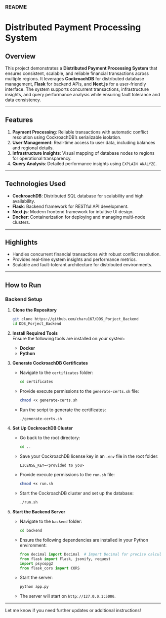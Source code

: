 ### README

# Distributed Payment Processing System

## Overview

This project demonstrates a **Distributed Payment Processing System** that ensures consistent, scalable, and reliable financial transactions across multiple regions. It leverages **CockroachDB** for distributed database management, **Flask** for backend APIs, and **Next.js** for a user-friendly interface. The system supports concurrent transactions, infrastructure insights, and query performance analysis while ensuring fault tolerance and data consistency.

---

## Features

1. **Payment Processing**: Reliable transactions with automatic conflict resolution using CockroachDB’s serializable isolation.
2. **User Management**: Real-time access to user data, including balances and regional details.
3. **Infrastructure Insights**: Visual mapping of database nodes to regions for operational transparency.
4. **Query Analysis**: Detailed performance insights using `EXPLAIN ANALYZE`.

---

## Technologies Used

- **CockroachDB**: Distributed SQL database for scalability and high availability.
- **Flask**: Backend framework for RESTful API development.
- **Next.js**: Modern frontend framework for intuitive UI design.
- **Docker**: Containerization for deploying and managing multi-node clusters.

---

## Highlights

- Handles concurrent financial transactions with robust conflict resolution.
- Provides real-time system insights and performance metrics.
- Scalable and fault-tolerant architecture for distributed environments.

---

## How to Run

### **Backend Setup**

1. **Clone the Repository**  
   ```bash
   git clone https://github.com/charu167/DDS_Porject_Backend
   cd DDS_Porject_Backend
   ```

2. **Install Required Tools**  
   Ensure the following tools are installed on your system:
   - **Docker**  
   - **Python**

3. **Generate CockroachDB Certificates**  
   - Navigate to the `certificates` folder:
     ```bash
     cd certificates
     ```
   - Provide execute permissions to the `generate-certs.sh` file:
     ```bash
     chmod +x generate-certs.sh
     ```
   - Run the script to generate the certificates:
     ```bash
     ./generate-certs.sh
     ```

4. **Set Up CockroachDB Cluster**  
   - Go back to the root directory:
     ```bash
     cd ..
     ```
   - Save your CockroachDB license key in an `.env` file in the root folder:
     ```
     LICENSE_KEY=<provided to you>
     ```
   - Provide execute permissions to the `run.sh` file:
     ```bash
     chmod +x run.sh
     ```
   - Start the CockroachDB cluster and set up the database:
     ```bash
     ./run.sh
     ```

5. **Start the Backend Server**  
   - Navigate to the `backend` folder:
     ```bash
     cd backend
     ```
   - Ensure the following dependencies are installed in your Python environment:
     ```python
     from decimal import Decimal  # Import Decimal for precise calculations
     from flask import Flask, jsonify, request
     import psycopg2
     from flask_cors import CORS
     ```
   - Start the server:
     ```bash
     python app.py
     ```
   - The server will start on `http://127.0.0.1:5000`.

---

Let me know if you need further updates or additional instructions!
